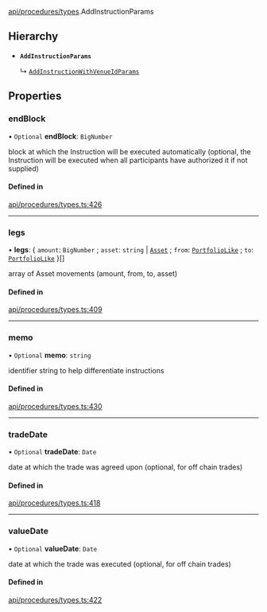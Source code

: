 [api/procedures/types](../../../../Modules/API/Procedures/Types.md).AddInstructionParams

## Hierarchy

- **`AddInstructionParams`**

  ↳ [`AddInstructionWithVenueIdParams`](AddInstructionWithVenueIdParams.md)

## Properties

### endBlock

• `Optional` **endBlock**: `BigNumber`

block at which the Instruction will be executed automatically (optional, the Instruction will be executed when all participants have authorized it if not supplied)

#### Defined in

[api/procedures/types.ts:426](https://github.com/PolymeshAssociation/polymesh-sdk/blob/15be87e8/src/api/procedures/types.ts#L426)

___

### legs

• **legs**: { `amount`: `BigNumber` ; `asset`: `string` \| [`Asset`](../../../../Classes/API/Entities/Asset/Asset.md) ; `from`: [`PortfolioLike`](../../../../Modules/Types/Types.md#portfoliolike) ; `to`: [`PortfolioLike`](../../../../Modules/Types/Types.md#portfoliolike)  }[]

array of Asset movements (amount, from, to, asset)

#### Defined in

[api/procedures/types.ts:409](https://github.com/PolymeshAssociation/polymesh-sdk/blob/15be87e8/src/api/procedures/types.ts#L409)

___

### memo

• `Optional` **memo**: `string`

identifier string to help differentiate instructions

#### Defined in

[api/procedures/types.ts:430](https://github.com/PolymeshAssociation/polymesh-sdk/blob/15be87e8/src/api/procedures/types.ts#L430)

___

### tradeDate

• `Optional` **tradeDate**: `Date`

date at which the trade was agreed upon (optional, for off chain trades)

#### Defined in

[api/procedures/types.ts:418](https://github.com/PolymeshAssociation/polymesh-sdk/blob/15be87e8/src/api/procedures/types.ts#L418)

___

### valueDate

• `Optional` **valueDate**: `Date`

date at which the trade was executed (optional, for off chain trades)

#### Defined in

[api/procedures/types.ts:422](https://github.com/PolymeshAssociation/polymesh-sdk/blob/15be87e8/src/api/procedures/types.ts#L422)
